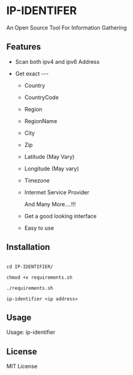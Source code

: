 
# IP-IDENTIFER

An Open Source Tool For Information Gathering 






## Features

- Scan both ipv4 and ipv6 Address

- Get exact ---
  + Country
  + CountryCode
  + Region
  + RegionName
  + City 
  + Zip
  + Latitude (May Vary)
  + Longitude (May vary)
  + Timezone 
  + Intermet Service Provider

    And Many More....!!!

  + Get a good looking interface
  + Easy to use 

   


 

  
## Installation

```git clone https://github.com/prince-gautam200/IP-IDENTIFIER.git

cd IP-IDENTIFIER/

chmod +x requirements.sh

./requirements.sh

ip-identifier <ip address>
```

## Usage

Usage: ip-identifier <ip-address>

  
## License

MIT License

  
